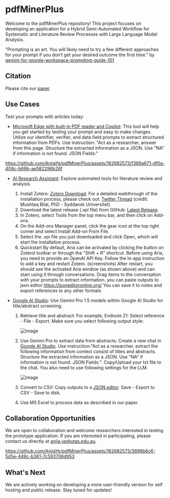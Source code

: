 # pdfMinerPlus 

Welcome to the pdfMinerPlus repository! This project focuses on developing an application for a Hybrid Semi-Automated Workflow for Systematic and Literature Review Processes with Large Language Model Analysis.

"Prompting is an art. You will likely need to try a few different approaches for your prompt if you don’t get your desired outcome the first time."
by [gemini-for-google-workspace-prompting-guide-101](https://inthecloud.withgoogle.com/gemini-for-google-workspace-prompt-guide/dl-cd.html)


## Citation

Please cite our [paper](https://www.mdpi.com/1999-5903/16/5/167)


## Use Cases

Test your prompts with articles today:

- [Microsoft Edge with built-in PDF reader and Copilot](https://microsoft.com/edge): This tool will help you get started by testing your prompt and easy to make changes. Utilize our identifier, verifier, and data field prompts to extract structured information from PDFs.
  Use instruction: "Act as a researcher, answer from this page. Structure the extracted information as a JSON. Use "NA" if information is not found. JSON Fields:"

 https://github.com/AnjiaYe/pdfMinerPlus/assets/162682573/f369a671-df0a-408c-b69b-ae582296b26f


- [AI Research Assistant](https://github.com/lifan0127/ai-research-assistant): Explore automated tools for literature review and analysis. 
  1. Install Zotero: [Zotero Download](https://www.zotero.org/download/). For a detailed walkthrough of the installation process, please check out: [Twitter Thread](https://twitter.com/MushtaqBilalPhD/status/1735221900584865904) (credit: Mushtaq Bilal, PhD - Syddansk Universitet).
  2. Download the latest release (.xpi file) from GitHub: [Latest Release](https://github.com/lifan0127/ai-research-assistant/releases/latest).
  3. In Zotero, select Tools from the top menu bar, and then click on Add-ons.
  4. On the Add-ons Manager panel, click the gear icon at the top right corner and select Install Add-on From File.
  5. Select the .xpi file you just downloaded and click Open, which will start the installation process.
  6. Quickstart
By default, Aria can be activated by clicking the button on Zoterol toolbar or through the "Shift + R" shortcut.
Before using Aria, you need to provide an OpenAI API Key. Follow the in-app instruction to add a key and restart Zotero. (screenshots)
After restart, you should see the activated Aria window (as shown above) and can start using it through conversations. 
Drag items to the conversation with your prompts to extract information. 
you can paste outputs to json editor https://jsoneditoronline.org/
You can save it to notes and export references to any other formats


- [Google AI Studio](https://aistudio.google.com): Use Gemini Pro 1.5 models within Google AI Studio for title/abstract screening.
  1. Retrieve title and abstract: For example, Endnote 21: Select reference - File - Export. Make sure you select following output style:
     
     ![image](https://github.com/AnjiaYe/pdfMinerPlus/assets/162682573/f3b0ac45-3faa-4617-b6c3-228f41e1e23c)
     
  2. Use Gemini Pro to extract data from abstracts: Create a new chat in [Google AI Studio](https://aistudio.google.com/app/prompts/new_chat). Use instruction:"Act as a researcher, extract the following information from context consist of titles and abstracts. Structure the extracted information as a JSON. Use "NA" if information is not found. JSON Fields:". Copy/Upload your txt file to the chat. You also need to use following settings for the LLM.
     
     ![image](https://github.com/AnjiaYe/pdfMinerPlus/assets/162682573/b5c57c87-fd31-4dd6-b4e9-2d1f03b4accd)
     
  3. Convert to CSV: Copy outputs to a [JSON editor](https://jsoneditoronline.org/). Save - Export to CSV - Save to disk.
     
  4. Use MS Excel to process data as described in our paper.
 

## Collaboration Opportunities

We are open to collaboration and welcome researchers interested in testing the prototype application. If you are interested in participating, please contact us directly at [anjia.ye@utas.edu.au](mailto:anjia.ye@utas.edu.au).

https://github.com/AnjiaYe/pdfMinerPlus/assets/162682573/3696b6c6-5d5e-449c-b361-7c593706d953


## What's Next 

We are actively working on developing a more user-friendly version for self hosting and public release. Stay tuned for updates! 

